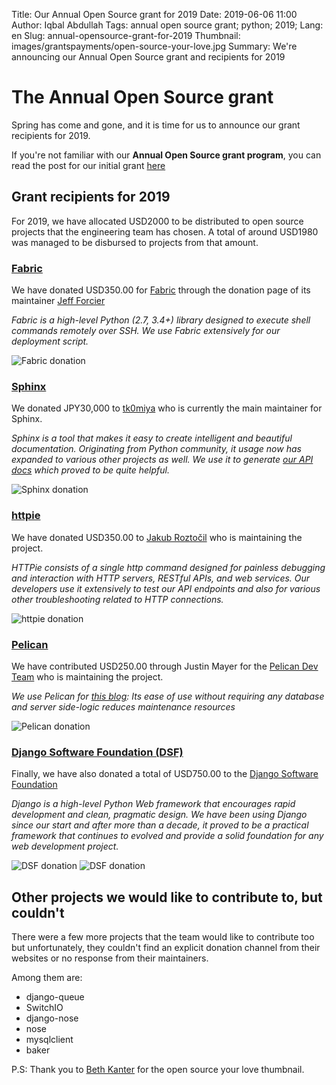 Title: Our Annual Open Source grant for 2019
Date: 2019-06-06 11:00
Author: Iqbal Abdullah
Tags: annual open source grant; python; 2019;
Lang: en
Slug: annual-opensource-grant-for-2019
Thumbnail: images/grantspayments/open-source-your-love.jpg
Summary: We're announcing our Annual Open Source grant and recipients for 2019

# The Annual Open Source grant

Spring has come and gone, and it is time for us to announce our grant recipients
for 2019.

If you're not familiar with our **Annual Open Source grant program**, you can read
the post for our initial grant [here]({filename}/Community/annual-opensource-grant-2018-en.md)

## Grant recipients for 2019

For 2019, we have allocated USD2000 to be distributed to open source projects
that the engineering team has chosen. A total of around USD1980 was managed to be
disbursed to projects from that amount.

### [Fabric](https://github.com/fabric/fabric)

We have donated USD350.00 for [Fabric](https://github.com/fabric/fabric) through the donation page of its
maintainer [Jeff Forcier](http://bitprophet.org/projects/#giving-back)

*Fabric is a high-level Python (2.7, 3.4+) library designed to execute shell commands remotely over SSH.
We use Fabric extensively for our deployment script.*

![Fabric donation]({filename}/images/grantspayments/2019-payment-fabric.png)

### [Sphinx](http://www.sphinx-doc.org/en/master/)

We donated JPY30,000 to [tk0miya](https://gist.github.com/tk0miya/de06a9239502543aea916c925eb1e3c6) who
is currently the main maintainer for Sphinx.

*Sphinx is a tool that makes it easy to create intelligent and beautiful documentation.
Originating from Python community, it usage now has expanded to various other projects as well.
We use it to generate [our API docs](https://docs.xoxzo.com/en/) which proved to be quite helpful.*

![Sphinx donation]({filename}/images/grantspayments/2019-payment-sphinx.png)

### [httpie](https://httpie.org/)

We have donated USD350.00 to [Jakub Roztočil](https://www.paypal.me/roztocil)
who is maintaining the project. 

*HTTPie consists of a single http command designed for painless debugging and interaction with
HTTP servers, RESTful APIs, and web services.
Our developers use it extensively to test our API endpoints and also for various other troubleshooting
related to HTTP connections.*

![httpie donation]({filename}/images/grantspayments/2019-payment-httpie.png)

### [Pelican](https://blog.getpelican.com/)

We have contributed USD250.00 through Justin Mayer for the [Pelican Dev Team](https://donate.getpelican.com/)
who is maintaining the project. 

*We use Pelican for [this blog](https://blog.xoxzo.com/en/): Its ease of use without requiring any database
and server side-logic reduces maintenance resources*

![Pelican donation]({filename}/images/grantspayments/2019-payment-pelican.png)


### [Django Software Foundation (DSF)](https://www.djangoproject.com/foundation/)

Finally, we have also donated a total of USD750.00 to the [Django Software Foundation](https://www.djangoproject.com/fundraising/)

*Django is a high-level Python Web framework that encourages rapid development and clean, pragmatic design.
We have been using Django since our start and after more than a decade, it proved to be a practical
framework that continues to evolved and provide a solid foundation for any web development project.*

![DSF donation]({filename}/images/grantspayments/2019-dsf-payment-proof-01.png)
![DSF donation]({filename}/images/grantspayments/2019-dsf-payment-proof-02.png)

## Other projects we would like to contribute to, but couldn't

There were a few more projects that the team would like to contribute too but unfortunately,
they couldn't find an explicit donation channel from their websites or no response from their maintainers.

Among them are:

- django-queue
- SwitchIO
- django-nose
- nose
- mysqlclient
- baker

P.S: Thank you to [Beth Kanter](https://www.flickr.com/photos/cambodia4kidsorg/2265381560/in/photolist-4sbF1L-ar78tZ-SNGH5k-ar79ug-7GLMMJ-7auyvr-ar9ZuW-ar7icH-7EbFm8-77iC2j-oZNUt1-YoqUGr-7auzAZ-77iLXu-ara183-4vbuEU-pKkoXm-77eCxx-2WUBnD-ar9VGm-7TT3jY-by7HPM-6ymtsa-7ayps3-77ePoH-874G8Z-4VguA1-6G4JuU-77eAQF-ar7dxc-EDyr4-77iKd5-8yZZmV-rDGuZy-77iLM5-bbBEV8-e3okg3-DLbcqc-77ezLa-69ykkm-7aysgQ-72ePxc-ar7dt4-XZTS3m-e6eDqU-bbBC66-bbBCjr-RYrLD2-e693vi-9ULwL) for the open source your love thumbnail.
